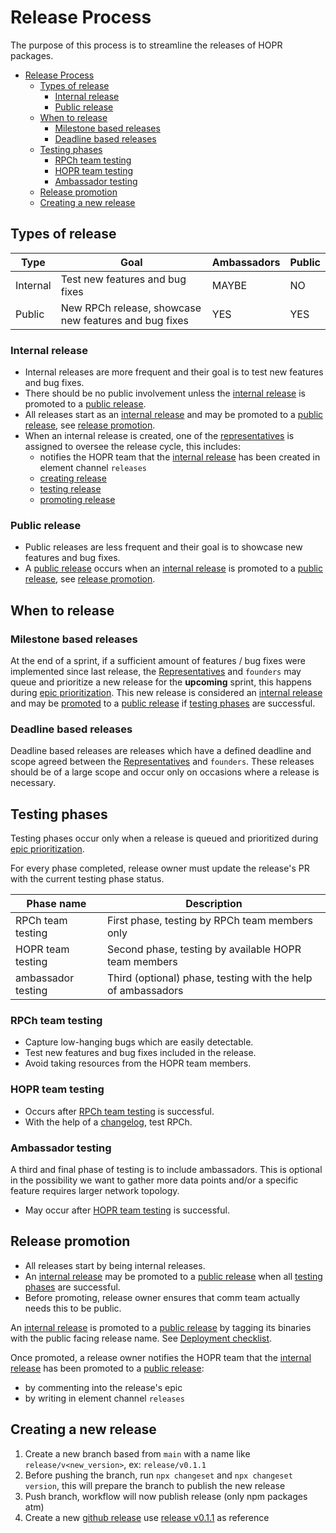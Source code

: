 # Release Process

The purpose of this process is to streamline the releases of HOPR packages.

- [Release Process](#release-process)
  - [Types of release](#types-of-release)
    - [Internal release](#internal-release)
    - [Public release](#public-release)
  - [When to release](#when-to-release)
    - [Milestone based releases](#milestone-based-releases)
    - [Deadline based releases](#deadline-based-releases)
  - [Testing phases](#testing-phases)
    - [RPCh team testing](#rpch-team-testing)
    - [HOPR team testing](#hopr-team-testing)
    - [Ambassador testing](#ambassador-testing)
  - [Release promotion](#release-promotion)
  - [Creating a new release](#creating-a-new-release)

## Types of release

| Type     | Goal                                                  | Ambassadors | Public |
| -------- | ----------------------------------------------------- | ----------- | ------ |
| Internal | Test new features and bug fixes                       | MAYBE       | NO     |
| Public   | New RPCh release, showcase new features and bug fixes | YES         | YES    |

### Internal release

- Internal releases are more frequent and their goal is to test new features and bug fixes.
- There should be no public involvement unless the [internal release](#internal-release) is promoted to a [public release](#public-release).
- All releases start as an [internal release](#internal-release) and may be promoted to a [public release](#public-release), see [release promotion](#release-promotion).
- When an internal release is created, one of the [representatives](./development.md#representatives) is assigned to oversee the release cycle, this includes:
  - notifies the HOPR team that the [internal release](#internal-release) has been created in element channel `releases`
  - [creating release](#release-cycle)
  - [testing release](#testing-phases)
  - [promoting release](#release-promotion)

### Public release

- Public releases are less frequent and their goal is to showcase new features and bug fixes.
- A [public release](#public-release) occurs when an [internal release](#internal-release) is promoted to a [public release](#public-release), see [release promotion](#release-promotion).

## When to release

### Milestone based releases

At the end of a sprint, if a sufficient amount of features / bug fixes were implemented since last release, the [Representatives](./development.md#representatives) and `founders` may queue and prioritize a new release for the **upcoming** sprint, this happens during [epic prioritization](./development.md#epic-prioritization).
This new release is considered an [internal release](#internal-release) and may be [promoted](#release-promotion) to a [public release](#public-release) if [testing phases](#testing-phases) are successful.

### Deadline based releases

Deadline based releases are releases which have a defined deadline and scope agreed between the [Representatives](./development.md#representatives) and `founders`.
These releases should be of a large scope and occur only on occasions where a release is necessary.

## Testing phases

Testing phases occur only when a release is queued and prioritized during [epic prioritization](./development.md#epic-prioritization).

For every phase completed, release owner must update the release's PR with the current testing phase status.

| Phase name         | Description                                                  |
| ------------------ | ------------------------------------------------------------ |
| RPCh team testing  | First phase, testing by RPCh team members only               |
| HOPR team testing  | Second phase, testing by available HOPR team members         |
| ambassador testing | Third (optional) phase, testing with the help of ambassadors |

### RPCh team testing

- Capture low-hanging bugs which are easily detectable.
- Test new features and bug fixes included in the release.
- Avoid taking resources from the HOPR team members.

### HOPR team testing

- Occurs after [RPCh team testing](#rpch-team-testing) is successful.
- With the help of a [changelog](#release-cycle), test RPCh.

### Ambassador testing

A third and final phase of testing is to include ambassadors.
This is optional in the possibility we want to gather more data points and/or a specific feature requires larger network topology.

- May occur after [HOPR team testing](#hopr-team-testing) is successful.

## Release promotion

- All releases start by being internal releases.
- An [internal release](#internal-release) may be promoted to a [public release](#public-release) when all [testing phases](#testing-phases) are successful.
- Before promoting, release owner ensures that comm team actually needs this to be public.

An [internal release](#internal-release) is promoted to a [public release](#public-release) by tagging its binaries with the public facing release name. See [Deployment checklist](#deployment-checklist).

Once promoted, a release owner notifies the HOPR team that the [internal release](#internal-release) has been promoted to a [public release](#public-release):

- by commenting into the release's epic
- by writing in element channel `releases`

## Creating a new release

1. Create a new branch based from `main` with a name like `release/v<new_version>`, ex: `release/v0.1.1`
2. Before pushing the branch, run `npx changeset` and `npx changeset version`, this will prepare the branch to publish the new release
3. Push branch, workflow will now publish release (only npm packages atm)
4. Create a new [github release](https://github.com/Rpc-h/RPCh/releases/new) use [release v0.1.1](https://github.com/Rpc-h/RPCh/releases/tag/v0.1.0) as reference
